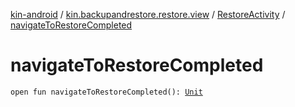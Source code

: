 [kin-android](../../index.md) / [kin.backupandrestore.restore.view](../index.md) / [RestoreActivity](index.md) / [navigateToRestoreCompleted](./navigate-to-restore-completed.md)

# navigateToRestoreCompleted

`open fun navigateToRestoreCompleted(): `[`Unit`](https://kotlinlang.org/api/latest/jvm/stdlib/kotlin/-unit/index.html)